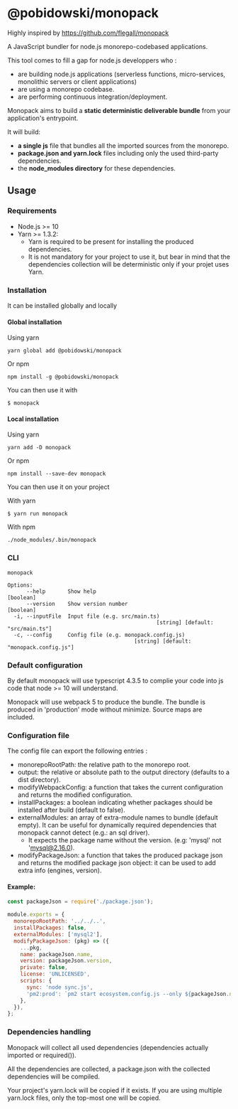 # @pobidowski/monopack

Highly inspired by https://github.com/flegall/monopack

A JavaScript bundler for node.js monorepo-codebased applications.

This tool comes to fill a gap for node.js developpers who :
 - are building node.js applications (serverless functions, micro-services, monolithic servers or client applications)
 - are using a monorepo codebase.
 - are performing continuous integration/deployment.

Monopack aims to build a **static deterministic deliverable bundle** from your application's entrypoint.

It will build:

 - **a single js** file that bundles all the imported sources from the monorepo.
 - **package.json and yarn.lock** files including only the used third-party dependencies.
 - the **node_modules directory** for these dependencies.

## Usage

### Requirements

 - Node.js >= 10
 - Yarn >= 1.3.2:
   - Yarn is required to be present for installing the produced dependencies.
   - It is not mandatory for your project to use it, but bear in mind that the dependencies collection will be deterministic only if your projet uses Yarn.

### Installation

It can be installed globally and locally

#### Global installation
Using yarn

`yarn global add @pobidowski/monopack`

Or npm

`npm install -g @pobidowski/monopack`

You can then use it with

`$ monopack`

#### Local installation
Using yarn

`yarn add -D monopack`

Or npm

`npm install --save-dev monopack`

You can then use it on your project

With yarn

`$ yarn run monopack`

With npm

`./node_modules/.bin/monopack`

### CLI
```
monopack

Options:
      --help       Show help                                           [boolean]
      --version    Show version number                                 [boolean]
  -i, --inputFile  Input file (e.g. src/main.ts)
                                               [string] [default: "src/main.ts"]
  -c, --config     Config file (e.g. monopack.config.js)
                                        [string] [default: "monopack.config.js"]

```

### Default configuration

By default monopack will use typescript 4.3.5 to complie your code into js code that node >= 10 will understand.

Monopack will use webpack 5 to produce the bundle. The bundle is produced in 'production' mode without minimize. Source maps are included.

### Configuration file

The config file can export the following entries :

 - monorepoRootPath: the relative path to the monorepo root.
 - output: the relative or absolute path to the output directory (defaults to a dist directory).
 - modifyWebpackConfig: a function that takes the current configuration and returns the modified configuration.
 - installPackages: a boolean indicating whether packages should be installed after build (default to false).
 - externalModules: an array of extra-module names to bundle (default empty). It can be useful for dynamically required dependencies that monopack cannot detect (e.g.: an sql driver).
   - It expects the package name without the version. (e.g: 'mysql' not 'mysql@2.16.0).
 - modifyPackageJson: a function that takes the produced package json and returns the modified package json object: it can be used to add extra info (engines, version).

#### Example:

```js
const packageJson = require('./package.json');

module.exports = {
  monorepoRootPath: '../../..',
  installPackages: false,
  externalModules: ['mysql2'],
  modifyPackageJson: (pkg) => ({
    ...pkg,
    name: packageJson.name,
    version: packageJson.version,
    private: false,
    license: 'UNLICENSED',
    scripts: {
      sync: 'node sync.js',
      'pm2:prod': `pm2 start ecosystem.config.js --only ${packageJson.name}-prod`,
    },
  }),
};
```

### Dependencies handling
Monopack will collect all used dependencies (dependencies actually imported or required()).

All the dependencies are collected, a package.json with the collected dependencies will be compiled.

Your project's yarn.lock will be copied if it exists. If you are using multiple yarn.lock files, only the top-most one will be copied.
